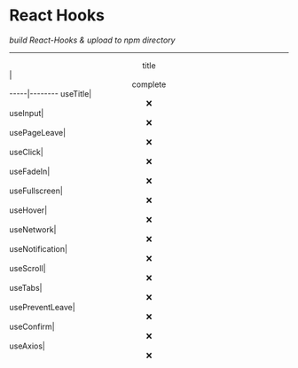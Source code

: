 **React Hooks**
=================

_build React-Hooks & upload to npm directory_

---------------------------------------------

<center>title</center>|<center>complete</center>
-----|--------
useTitle|<center>❌</center>
useInput|<center>❌</center>
usePageLeave|<center>❌</center>
useClick|<center>❌</center>
useFadeIn|<center>❌</center>
useFullscreen|<center>❌</center>
useHover|<center>❌</center>
useNetwork|<center>❌</center>
useNotification|<center>❌</center>
useScroll|<center>❌</center>
useTabs|<center>❌</center>
usePreventLeave|<center>❌</center>
useConfirm|<center>❌</center>
useAxios|<center>❌</center>